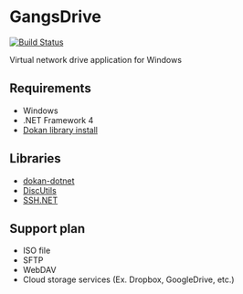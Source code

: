 

# GangsDrive
[![Build Status](https://travis-ci.org/pknam/GangsDrive.svg?branch=master)](https://travis-ci.org/pknam/GangsDrive)

Virtual network drive application for Windows

## Requirements
* Windows
* .NET Framework 4
* [Dokan library install](https://github.com/dokan-dev/dokany/releases)

## Libraries
* [dokan-dotnet](https://github.com/dokan-dev/dokan-dotnet)
* [DiscUtils](https://discutils.codeplex.com/)
* [SSH.NET](https://sshnet.codeplex.com/)

## Support plan
* ISO file
* SFTP
* WebDAV
* Cloud storage services (Ex. Dropbox, GoogleDrive, etc.)

